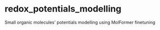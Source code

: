 redox_potentials_modelling
==============================

Small organic molecules' potentials modelling using MolFormer finetuning
